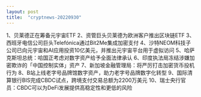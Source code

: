 ```yaml
---
layout: post
title:  "cryptnews-20220930"
---
```

1、贝莱德正在筹备元宇宙ETF
2、资管巨头贝莱德为欧洲客户推出区块链ETF
3、西班牙电信公司巨头Telefónica通过Bit2Me集成加密支付
4、沙特NEOM科技子公司已向元宇宙和AI应用投资10亿美元，并推出元宇宙平台用于虚拟访问
5、哈萨克斯坦总统：哈国正考虑对数字资产给予全面法律承认
6、印度执法局冻结涉嫌加密欺诈的「中国控制实体」资产
7、新加坡金融管理局：将严厉打击加密货币投机行为
8、B站上线老字号品牌馆数字资产，助力老字号品牌数字化转型
9、国际清算银行BIS完成CBDC试点，跨境支付交易总额为2200万美元
10、瑞士央行官员：CBDC可以为DeFi发展提供高稳定性和更低的风险
